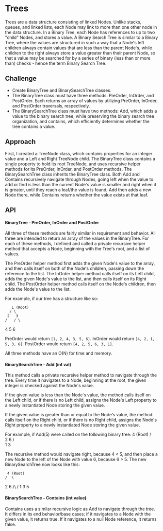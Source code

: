 # Trees
Trees are a data structure consisting of linked Nodes. Unlike stacks, queues, and linked lists, each Node may link to more than one other node in the 
data structure. In a Binary Tree, each Node has references to up to two "child" Nodes, and stores a value. A Binary Search Tree is similar to a 
Binary Tree, where the values are structured in such a way that a Node's left children always contain values that are less than the parent Node's, while
children to the right always store a value greater than their parent Node, so that a value may be searched for by a series of binary (less than or more than) checks - 
hence the term Binary Search Tree.

## Challenge
- Create BinaryTree and BinarySearchTree classes. 
- The BinaryTree class must have three methods: PreOrder, InOrder, and PostOrder. Each returns an array of values by utilizing PreOrder, InOrder, and PostOrder traversals, respectively.
- The BinarySearchTree class must have two methods: Add, which adds a value to the binary search tree, while preserving the binary search tree organization, and contains, which efficiently determines whether the tree contains a value.

## Approach
First, I created a TreeNode class, which contains properties for an integer value and a Left and Right TreeNode child.
The BinaryTree class contains a single property to hold its root TreeNode, and uses recursive helper methods for its PreOrder, InOrder, and PostOrder methods.
The BinarySearchTree class inherits the BinaryTree class. Both Add and Contains recursively navigate through Nodes, going left when the value to add or find is less than the current Node's value
is smaller and right when it is greater, until they reach a leaf/the value is found; Add then adds a new Node there, while Contains returns whether the value exists at that leaf. 

## API

#### BinaryTree - PreOrder, InOrder and PostOrder
All three of these methods are fairly similar in requirement and behavior. All three are intended to return an array of the values in the BinaryTree.
For each of these methods, I defined and called a private recursive helper method that accepts a Node, beginning with the Tree's root, and a list of values.

The PreOrder helper method first adds the given Node's value to the array, and then calls itself on both of the Node's children, passing down the reference to the list.
The InOrder helper method calls itself on its Left child, adds the given Node's value to the list, and then calls itself on its Right child.
The PostOrder helper method calls itself on the Node's children, then adds the Node's value to the list.

For example, if our tree has a structure like so:

       1 (Root)
      / \
     2   3
    /   / \
   4   5   6
   
PreOrder would return `[1, 2, 4, 3, 5, 6]`.
InOrder would return `[4, 2, 1, 5, 3, 6]`.
PostOrder would return `[4, 2, 5, 6, 3, 1]`.

All three methods have an O(N) for time and memory.

#### BinarySearchTree - Add (int val)
This method calls a private recursive helper method to navigate through the tree. Every time it navigates to a Node, beginning at the root, the given integer is checked
against the Node's value. 

If the given value is less than the Node's value, the method calls itself on the Left child, or if there is no Left child, assigns the Node's Left property to a newly instantiated Node storing the given value.

If the given value is greater than or equal to the Node's value, the method calls itself on the Right child, or if there is no Right child, assigns the Node's Right property to a newly instantiated Node storing the given value.

For example, if Add(5) were called on the following binary tree:
     4 (Root)
    / \
   2   6
  / \
 1   3
 
The recursive method would navigate right, because 4 < 5, and then place a new Node to the left of the Node with value 6, because 6 > 5.
The new BinarySearchTree now looks like this:

     4 (Root)
    /  \
   2    6
  /\   /
 1  3  5
 
 
#### BinarySearchTree - Contains (int value)
Contains uses a similar recursive logic as Add to navigate through the tree. It differs in its end behavior/base cases; if it navigates to a Node with the given value, it returns true.
If it navigates to a null Node reference, it returns false. 


